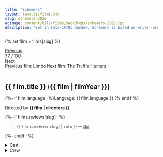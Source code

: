 ```yaml
---
title: "Schemers"
layout: layouts/films.njk
slug: schemers-2020
ogImage: content/bill/films/backdrops/schemers-2020.jpg
description: "Set in late-1970s Dundee, Schemers is based on writer-producer David McLean’s early years in the music business. After a run in with a local gangster, a fledgling promoter and his two friends raise their ambitions to booking major bands in order to escape their debt."
---
```


{% set film = films[slug] %}

<nav class="films">
  <div class="prev">
    <a href="../limbo-2020"><i class="fa-solid fa-chevron-left fa-xs"></i> Previous</a>
  </div>
  <div>
    <a class="simple" href="../">77 / 100</a>
  </div>
  <div class="next">
    <a href="../the-truffle-hunters-2020">Next <i class="fa-solid fa-chevron-right fa-xs"></i></a>
  </div>
  <div class="hint">
    <span class="prev-hint">
      <span class="sr-only">Previous film:</span>
      Limbo
    </span>
    <span class="next-hint">
      <span class="sr-only">Next film:</span>
      The Truffle Hunters
    </span>
  </div>
</nav>

<article class="film slug-schemers-2020">
  <div class="backdrop-and-poster">
    <img class="poster" src="../films/posters/{{ slug }}.jpg" alt="">
    <img class="backdrop" src="../films/backdrops/{{ slug }}.jpg" alt="">
  </div>

  <h1>{{ film.title }} ({{ film | filmYear }})</h1>

  <p>
    {%- if film.language -%}Language: {{ film.language }}.{% endif %}
    
  </p>

  <p class="director">
    Directed by <strong>{{ film | directors }}</strong>
  </p>

  {%- if films.reviews[slug] -%}
    <blockquote> 
      {{ films.reviews[slug] | safe }} <em>—&nbsp;<a href="/bill">Bill</a></em>
    </blockquote> 
  {%- endif -%}

  <section class="film-detail">
    <div>
      <details>
        <summary>
          <i class="fa-solid fa-masks-theater"></i>
          Cast
        </summary>
        <ul>
          {%- for cast in film.credits.cast -%}
            <li>
              {{ cast.name }} as <em>{{ cast.character }}</em>
            </li>
          {%- endfor -%}
        </ul>
      </details>
      <details>
        <summary>
          <i class="fa-solid fa-clapperboard"></i>
          Crew
        </summary>
        <ul>
          {%- for crew in film.credits.crew -%}
            <li>
              {{ crew.name }} &mdash; <em>{{ crew.job }}</em>
            </li>
          {%- endfor -%}
        </ul>
      </details>
    </div>
  </section>
</article>
